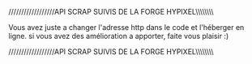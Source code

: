 //////////////////API SCRAP SUIVIS DE LA FORGE HYPIXEL\\\\\\\\\\\\\\\\

Vous avez juste a changer l'adresse http dans le code et l'héberger en ligne.
si vous avez des amélioration a apporter, faite vous plaisir :)

//////////////////API SCRAP SUIVIS DE LA FORGE HYPIXEL\\\\\\\\\\\\\\\\
